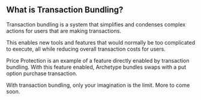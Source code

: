 ## What is Transaction Bundling?

Transaction bundling is a system that simplifies and condenses complex actions for users that are making transactions.

This enables new tools and features that would normally be too complicated to execute, all while reducing overall transaction costs for users. 

Price Protection is an example of a feature directly enabled by transaction bundling. With this feature enabled, Archetype bundles swaps with a put option purchase transaction.

With transaction bundling, only your imagination is the limit. More to come soon.
